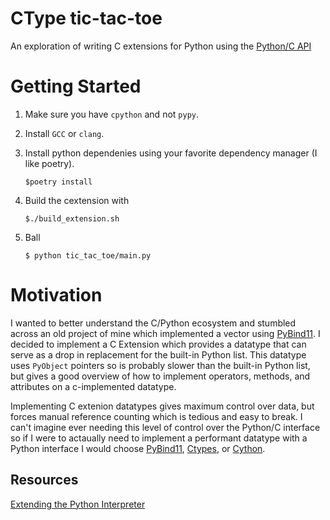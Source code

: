 # CType tic-tac-toe

An exploration of writing C extensions for Python using the [Python/C API](https://docs.python.org/3/c-api/index.html)

# Getting Started

1. Make sure you have `cpython` and not `pypy`.
2. Install `GCC` or `clang`.
3. Install python dependenies using your favorite dependency manager (I like poetry).
   ```
   $poetry install
   ```
4. Build the cextension with
   ```
   $./build_extension.sh
   ```
5. Ball

   ```
   $ python tic_tac_toe/main.py
   ```

# Motivation

I wanted to better understand the C/Python ecosystem and stumbled across an old project of mine which implemented a vector using [PyBind11](https://github.com/pybind/pybind11). I decided to implement a C Extension which provides a datatype that can serve as a drop in replacement for the built-in Python list. This datatype uses `PyObject` pointers so is probably slower than the built-in Python list, but gives a good overview of how to implement operators, methods, and attributes on a c-implemented datatype.

Implementing C extenion datatypes gives maximum control over data, but forces manual reference counting which is tedious and easy to break. I can't imagine ever needing this level of control over the Python/C interface so if I were to actaually need to implement a performant datatype with a Python interface I would choose [PyBind11](https://github.com/pybind/pybind11), [Ctypes](https://docs.python.org/3/library/ctypes.html), or [Cython](https://cython.org/).

## Resources

[Extending the Python Interpreter](https://docs.python.org/3/extending/index.html#extending-index)
